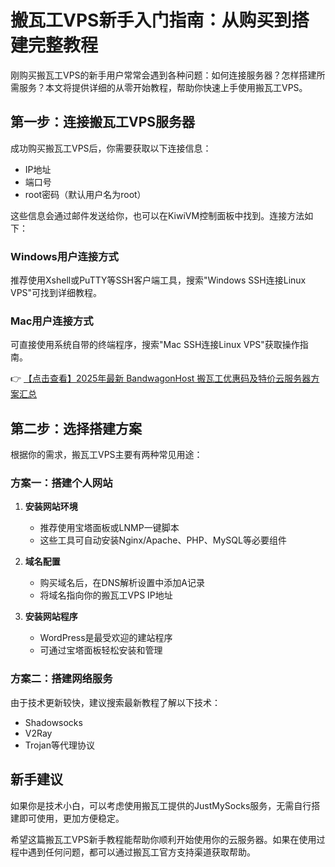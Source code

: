 # 搬瓦工VPS新手入门指南：从购买到搭建完整教程

刚购买搬瓦工VPS的新手用户常常会遇到各种问题：如何连接服务器？怎样搭建所需服务？本文将提供详细的从零开始教程，帮助你快速上手使用搬瓦工VPS。

## 第一步：连接搬瓦工VPS服务器

成功购买搬瓦工VPS后，你需要获取以下连接信息：
- IP地址
- 端口号
- root密码（默认用户名为root）

这些信息会通过邮件发送给你，也可以在KiwiVM控制面板中找到。连接方法如下：

### Windows用户连接方式
推荐使用Xshell或PuTTY等SSH客户端工具，搜索"Windows SSH连接Linux VPS"可找到详细教程。

### Mac用户连接方式
可直接使用系统自带的终端程序，搜索"Mac SSH连接Linux VPS"获取操作指南。

👉 [【点击查看】2025年最新 BandwagonHost 搬瓦工优惠码及特价云服务器方案汇总](https://bit.ly/banwagon)

## 第二步：选择搭建方案

根据你的需求，搬瓦工VPS主要有两种常见用途：

### 方案一：搭建个人网站

1. **安装网站环境**
   - 推荐使用宝塔面板或LNMP一键脚本
   - 这些工具可自动安装Nginx/Apache、PHP、MySQL等必要组件

2. **域名配置**
   - 购买域名后，在DNS解析设置中添加A记录
   - 将域名指向你的搬瓦工VPS IP地址

3. **安装网站程序**
   - WordPress是最受欢迎的建站程序
   - 可通过宝塔面板轻松安装和管理

### 方案二：搭建网络服务

由于技术更新较快，建议搜索最新教程了解以下技术：
- Shadowsocks
- V2Ray
- Trojan等代理协议

## 新手建议

如果你是技术小白，可以考虑使用搬瓦工提供的JustMySocks服务，无需自行搭建即可使用，更加方便稳定。

希望这篇搬瓦工VPS新手教程能帮助你顺利开始使用你的云服务器。如果在使用过程中遇到任何问题，都可以通过搬瓦工官方支持渠道获取帮助。